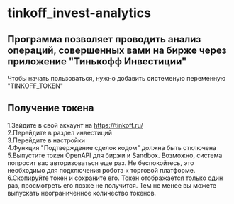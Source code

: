 # tinkoff_invest-analytics
Программа позволяет проводить анализ операций, совершенных вами на бирже через приложение "Тинькофф Инвестиции"  
---
Чтобы начать пользоваться, нужно добавить системеную переменную "TINKOFF_TOKEN"  

Получение токена  
-----------------------------------
1.Зайдите в свой аккаунт на https://tinkoff.ru/  
2.Перейдите в раздел инвестиций  
3.Перейдите в настройки  
4.Функция "Подтверждение сделок кодом" должна быть отключена  
5.Выпустите токен OpenAPI для биржи и Sandbox. Возможно, система попросит вас авторизоваться еще раз. Не беспокойтесь, это необходимо для подключения робота к торговой платформе.  
6.Скопируйте токен и сохраните его. Токен отображается только один раз, просмотреть его позже не получится. Тем не менее вы можете выпускать неограниченное количество токенов.  

